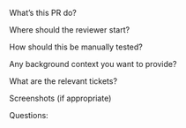 What’s this PR do?

Where should the reviewer start?

How should this be manually tested?

Any background context you want to provide?

What are the relevant tickets?

Screenshots (if appropriate)

Questions:
